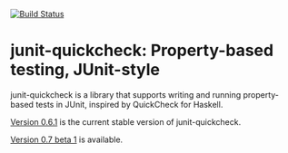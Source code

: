 [![Build Status](https://travis-ci.org/pholser/junit-quickcheck.svg?branch=master)](https://travis-ci.org/pholser/junit-quickcheck)

# junit-quickcheck: Property-based testing, JUnit-style

junit-quickcheck is a library that supports writing and running property-based
tests in JUnit, inspired by QuickCheck for Haskell.

[Version 0.6.1](https://pholser.github.io/junit-quickcheck/index.html) is the
current stable version of junit-quickcheck.

[Version 0.7 beta 1](https://pholser.github.io/junit-quickcheck/site/0.7-beta-1) is available.

